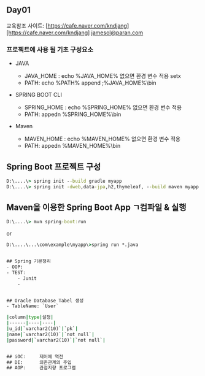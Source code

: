 ## Day01

교육참조 사이트:  [https://cafe.naver.com/kndjang][https://cafe.naver.com/kndjang]
jamesol@paran.com


### 프로젝트에 사용 될 기초 구성요소
- JAVA
	- JAVA_HOME : 
	echo %JAVA_HOME% 없으면 환경 변수 적용
	setx 
	- PATH: 
	echo %PATH%
	append ;%JAVA_HOME%\bin

- SPRING BOOT CLI
	- SPRING_HOME :
	echo %SPRING_HOME% 없으면 환경 변수 적용
	- PATH:
	appedn %SPRING_HOME%\bin

- Maven
	- MAVEN_HOME :
	echo %MAVEN_HOME% 없으면 환경 변수 적용
	- PATH:
	appedn %MAVEN_HOME%\bin	

## Spring Boot 프로젝트 구성
```cmd 
D:\....\> spring init --build gradle myapp
D:\....\> spring init -dweb,data-jpa,h2,thymeleaf, --build maven myapp --force
```

## Maven을 이용한 Spring Boot App ㄱ컴파일 & 실행
```cmd
D:\....\> mvn spring-boot:run
```
or
```cmd
D:\....\...\com\example\myapp\>spring run *.java


## Spring 기본정리
- OOP: 
- TEST: 
	- Junit
	- 


## Oracle Database Tabel 생성
- TableName: `User`

|column|type|설정|
|------|----|----|
|u_id|`varchar2(10)`|`pk`|
|name|`varchar2(10)`|`not null`|
|password|`varchar2(10)`|`not null`|


## iOC: 	제어에 역전
## DI:		의존관계의 주입
## AOP:		관점지향 프로그램